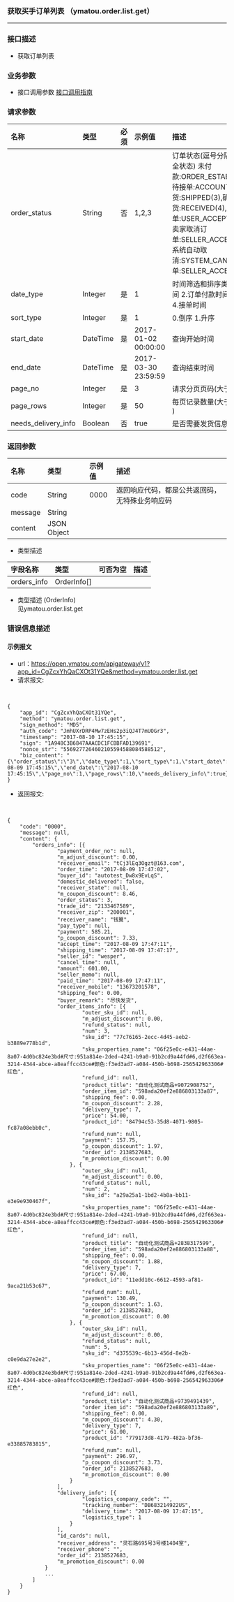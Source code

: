 ### 获取买手订单列表 （ymatou.order.list.get）

---

### 接口描述

* 获取订单列表

### 业务参数

* 接口调用参数 [接口调用指南](/openapi/how-to-call-api.md)


### 请求参数

| 名称 | 类型 | 必须 | 示例值 | 描述 |
| :--- | :--- | :--- | :--- | :--- |
| order\_status | String | 否 | 1,2,3 | 订单状态(逗号分隔多个状态,传空为全状态) 未付款:ORDER_ESTABLISH(1),已付款待接单:ACCOUNT_PAID(2),已发货:SHIPPED(3),确认收货:RECEIVED(4),买家取消订单:USER_ACCEPT_CANCEL(12),卖家取消订单:SELLER_ACCEPT_CANCEL(13),系统自动取消:SYSTEM_CANCEL(18),已接单:SELLER_ACCEPT(17)  |
| date\_type | Integer | 是 | 1 | 时间筛选和排序类型 1.订单生成时间  2.订单付款时间  3.订单发货时间  4.接单时间  |
| sort\_type | Integer | 是 | 1 | 0.倒序  1.升序 | 
| start\_date | DateTime | 是 | 2017-01-02 00:00:00 | 查询开始时间 |
| end\_date | DateTime | 是 | 2017-03-30 23:59:59 | 查询结束时间 |
| page\_no | Integer | 是 | 3 | 请求分页页码(大于0) |
| page\_rows | Integer | 是 | 50 | 每页记录数量(大于0且小于等于100 )|
| needs\_delivery\_info | Boolean | 否 | true | 是否需要发货信息(默认否 ) |

### 返回参数

| 名称 | 类型 | 示例值 | 描述 |
| :--- | :--- | :--- | :--- |
| code | String | 0000 | 返回响应代码，都是公共返回码，无特殊业务响应码 |
| message | String |  |  |
| content | JSON Object |  |  |

*  类型描述

| 字段名称 | 类型 | 可否为空 | 描述 |
| :--- | :--- | :--- | :--- |
| orders\_info | OrderInfo[] |  |  |  

*  类型描述 \(OrderInfo\)
<br/>见ymatou.order.list.get


### 错误信息描述



#### 示例报文

* url：https://open.ymatou.com/apigateway/v1?app_id=CgZcxYhQaCXOt31YQe&method=ymatou.order.list.get
* 请求报文:    
<br  />


```
{
	"app_id": "CgZcxYhQaCXOt31YQe",
	"method": "ymatou.order.list.get",
	"sign_method": "MD5",
	"auth_code": "JmhUXrDRP4Mw7zEHs2p3iQJ4T7mUOGr3",
	"timestamp": "2017-08-10 17:45:15",
	"sign": "1A948C3B6847AAACDC1FCBBFAD139691",
	"nonce_str": "5569277264602105594588084588512",
	"biz_content": "{\"order_status\":\"3\",\"date_type\":1,\"sort_type\":1,\"start_date\":\"2017-08-09 17:45:15\",\"end_date\":\"2017-08-10 17:45:15\",\"page_no\":1,\"page_rows\":10,\"needs_delivery_info\":true}"
}

```


* 返回报文:   
<br  />


```
{
	"code": "0000",
	"message": null,
	"content": {
		"orders_info": [{
				"payment_order_no": null,
				"m_adjust_discount": 0.00,
				"receiver_email": "tCj3lEq3Ogzt@163.com",
				"order_time": "2017-08-09 17:47:02",
				"buyer_id": "autotest_Dw8x9EvLqS",
				"domestic_delivered": false,
				"receiver_state": null,
				"m_coupon_discount": 8.46,
				"order_status": 3,
				"trade_id": "2133467589",
				"receiver_zip": "200001",
				"receiver_name": "钱翼",
				"pay_type": null,
				"payment": 585.21,
				"p_coupon_discount": 7.33,
				"accept_time": "2017-08-09 17:47:11",
				"shipping_time": "2017-08-09 17:47:17",
				"seller_id": "wesper",
				"cancel_time": null,
				"amount": 601.00,
				"seller_memo": null,
				"paid_time": "2017-08-09 17:47:11",
				"receiver_mobile": "13673201578",
				"shipping_fee": 0.00,
				"buyer_remark": "尽快发货",
				"order_items_info": [{
						"outer_sku_id": null,
						"m_adjust_discount": 0.00,
						"refund_status": null,
						"num": 3,
						"sku_id": "77c76165-2ecc-4d45-aeb2-b3889e778b1d",
						"sku_properties_name": "06f25e0c-e431-44ae-8a07-4d0bc824e3bd#尺寸:951a814e-2ded-4241-b9a0-91b2cd9a44fd#6,d2f663ea-3214-4344-abce-a8eaffcc43ce#颜色:f3ed3ad7-a084-450b-b698-256542963306#红色",
						"refund_id": null,
						"product_title": "自动化测试商品+9072908752",
						"order_item_id": "598ada20ef2e886803133a87",
						"shipping_fee": 0.00,
						"m_coupon_discount": 2.28,
						"delivery_type": 7,
						"price": 54.00,
						"product_id": "84794c53-35d8-4071-9805-fc87a08ebb0c",
						"refund_num": null,
						"payment": 157.75,
						"p_coupon_discount": 1.97,
						"order_id": 2138527683,
						"m_promotion_discount": 0.00
					}, {
						"outer_sku_id": null,
						"m_adjust_discount": 0.00,
						"refund_status": null,
						"num": 2,
						"sku_id": "a29a25a1-1bd2-4b8a-bb11-e3e9e930467f",
						"sku_properties_name": "06f25e0c-e431-44ae-8a07-4d0bc824e3bd#尺寸:951a814e-2ded-4241-b9a0-91b2cd9a44fd#6,d2f663ea-3214-4344-abce-a8eaffcc43ce#颜色:f3ed3ad7-a084-450b-b698-256542963306#红色",
						"refund_id": null,
						"product_title": "自动化测试商品+2838317599",
						"order_item_id": "598ada20ef2e886803133a88",
						"shipping_fee": 0.00,
						"m_coupon_discount": 1.88,
						"delivery_type": 7,
						"price": 67.00,
						"product_id": "11edd10c-6612-4593-af81-9aca21b53c67",
						"refund_num": null,
						"payment": 130.49,
						"p_coupon_discount": 1.63,
						"order_id": 2138527683,
						"m_promotion_discount": 0.00
					}, {
						"outer_sku_id": null,
						"m_adjust_discount": 0.00,
						"refund_status": null,
						"num": 5,
						"sku_id": "d375539c-6b13-456d-8e2b-c0e9da27e2e2",
						"sku_properties_name": "06f25e0c-e431-44ae-8a07-4d0bc824e3bd#尺寸:951a814e-2ded-4241-b9a0-91b2cd9a44fd#6,d2f663ea-3214-4344-abce-a8eaffcc43ce#颜色:f3ed3ad7-a084-450b-b698-256542963306#红色",
						"refund_id": null,
						"product_title": "自动化测试商品+9739491439",
						"order_item_id": "598ada20ef2e886803133a89",
						"shipping_fee": 0.00,
						"m_coupon_discount": 4.30,
						"delivery_type": 7,
						"price": 61.00,
						"product_id": "779173d8-4179-482a-bf36-e33885783815",
						"refund_num": null,
						"payment": 296.97,
						"p_coupon_discount": 3.73,
						"order_id": 2138527683,
						"m_promotion_discount": 0.00
					}
				],
				"delivery_info": [{
						"logistics_company_code": "",
						"tracking_number": "DB683214922US",
						"delivery_time": "2017-08-09 17:47:15",
						"logistics_type": 1
					}
				],
				"id_cards": null,
				"receiver_address": "灵石路695号3号楼1404室",
				"receiver_phone": "",
				"order_id": 2138527683,
				"m_promotion_discount": 0.00
			}
			...
		]
	}
}
```